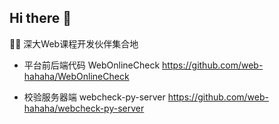 ## Hi there 👋

🙋‍♀️ 深大Web课程开发伙伴集合地

- 平台前后端代码 WebOnlineCheck
https://github.com/web-hahaha/WebOnlineCheck 

- 校验服务器端 webcheck-py-server
https://github.com/web-hahaha/webcheck-py-server
